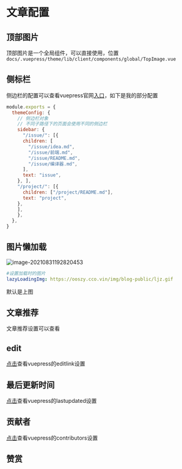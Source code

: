 # 文章配置

## 顶部图片

顶部图片是一个全局组件，可以直接使用，位置`docs/.vuepress/theme/lib/client/components/global/TopImage.vue`



## 侧标栏

侧边栏的配置可以查看vuepress官网<a href="https://v2.vuepress.vuejs.org/zh/reference/default-theme/config.html#sidebar">入口</a>，如下是我的部分配置

```js
module.exports = {
  themeConfig: {
    // 侧边栏对象
    // 不同子路径下的页面会使用不同的侧边栏
    sidebar: {
      "/issue/": [{
      children: [
        "/issue/idea.md",
        "/issue/前端.md",
        "/issue/README.md",
        "/issue/编译器.md",
      ],
      text: "issue",
    }, ],
    "/project/": [{
      children: ["/project/README.md"],
      text: "project",
    }, 
    ],
    },
  },
}
```





## 图片懒加载

![image-20210831192820453](http://ooszy.cco.vin/img/blog-note/image-20210831192820453.png?x-oss-process=style/pictureProcess1)

```yaml
#设置加载时的图片
lazyLoadingImg: https://ooszy.cco.vin/img/blog-public/ljz.gif
```

默认是上图



## 文章推荐

文章推荐设置可以查看



## edit

<a href="https://v2.vuepress.vuejs.org/zh/reference/default-theme/config.html#editlink">点击</a>查看vuepress的editlink设置



## 最后更新时间

<a href="https://v2.vuepress.vuejs.org/zh/reference/default-theme/config.html#lastupdated">点击</a>查看vuepress的lastupdated设置



## 贡献者



<a href="https://v2.vuepress.vuejs.org/zh/reference/default-theme/config.html#contributors">点击</a>查看vuepress的contributors设置



## 赞赏





